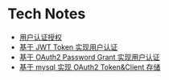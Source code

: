 # Tech Notes

- [用户认证授权](https://huoyijie.cn/docsifys/Tech-Notes/auth)
- [基于 JWT Token 实现用户认证](https://huoyijie.cn/docsifys/Tech-Notes/auth-with-jwt)
- [基于 OAuth2 Password Grant 实现用户认证](https://huoyijie.cn/docsifys/Tech-Notes/auth-with-oauth2)
- [基于 mysql 实现 OAuth2 Token&Client 存储](https://huoyijie.cn/docsifys/Tech-Notes/oauth2-mysql-store)